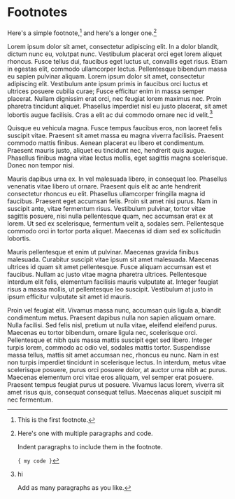 # Footnotes

Here's a simple footnote,[^1] and here's a longer one.[^bignote]

Lorem ipsum dolor sit amet, consectetur adipiscing elit. In a dolor blandit, dictum nunc eu, volutpat nunc. Vestibulum placerat orci eget lorem aliquet rhoncus. Fusce tellus dui, faucibus eget luctus ut, convallis eget risus. Etiam in egestas elit, commodo ullamcorper lectus. Pellentesque bibendum massa eu sapien pulvinar aliquam. Lorem ipsum dolor sit amet, consectetur adipiscing elit. Vestibulum ante ipsum primis in faucibus orci luctus et ultrices posuere cubilia curae; Fusce efficitur enim in massa semper placerat. Nullam dignissim erat orci, nec feugiat lorem maximus nec. Proin pharetra tincidunt aliquet. Phasellus imperdiet nisl eu justo placerat, sit amet lobortis augue facilisis. Cras a elit ac dui commodo ornare nec id velit.[^3]

Quisque eu vehicula magna. Fusce tempus faucibus eros, non laoreet felis suscipit vitae. Praesent sit amet massa eu magna viverra facilisis. Praesent commodo mattis finibus. Aenean placerat eu libero et condimentum. Praesent mauris justo, aliquet eu tincidunt nec, hendrerit quis augue. Phasellus finibus magna vitae lectus mollis, eget sagittis magna scelerisque. Donec non tempor nisi.

Mauris dapibus urna ex. In vel malesuada libero, in consequat leo. Phasellus venenatis vitae libero ut ornare. Praesent quis elit ac ante hendrerit consectetur rhoncus eu elit. Phasellus ullamcorper fringilla magna id faucibus. Praesent eget accumsan felis. Proin sit amet nisi purus. Nam in suscipit ante, vitae fermentum risus. Vestibulum pulvinar, tortor vitae sagittis posuere, nisi nulla pellentesque quam, nec accumsan erat ex at lorem. Ut sed ex scelerisque, fermentum velit a, sodales sem. Pellentesque commodo orci in tortor porta aliquet. Maecenas id diam sed ex sollicitudin lobortis.

Mauris pellentesque et enim ut pulvinar. Maecenas gravida finibus malesuada. Curabitur suscipit vitae ipsum sit amet malesuada. Maecenas ultrices id quam sit amet pellentesque. Fusce aliquam accumsan est et faucibus. Nullam ac justo vitae magna pharetra ultrices. Pellentesque interdum elit felis, elementum facilisis mauris vulputate at. Integer feugiat risus a massa mollis, ut pellentesque leo suscipit. Vestibulum at justo in ipsum efficitur vulputate sit amet id mauris.

Proin vel feugiat elit. Vivamus massa nunc, accumsan quis ligula a, blandit condimentum metus. Praesent dapibus nulla non sapien aliquam ornare. Nulla facilisi. Sed felis nisl, pretium ut nulla vitae, eleifend eleifend purus. Maecenas eu tortor bibendum, ornare ligula nec, scelerisque orci. Pellentesque et nibh quis massa mattis suscipit eget sed libero. Integer turpis lorem, commodo ac odio vel, sodales mattis tortor. Suspendisse massa tellus, mattis sit amet accumsan nec, rhoncus eu nunc. Nam in est non turpis imperdiet tincidunt in scelerisque lectus. In interdum, metus vitae scelerisque posuere, purus orci posuere dolor, at auctor urna nibh ac purus. Maecenas elementum orci vitae eros aliquam, vel semper erat posuere. Praesent tempus feugiat purus ut posuere. Vivamus lacus lorem, viverra sit amet risus quis, consequat consequat tellus. Maecenas aliquet suscipit mi nec fermentum.

[^1]: This is the first footnote.

[^bignote]: Here's one with multiple paragraphs and code.

    Indent paragraphs to include them in the footnote.

    `{ my code }`
    
 [^3]: hi

    Add as many paragraphs as you like.
